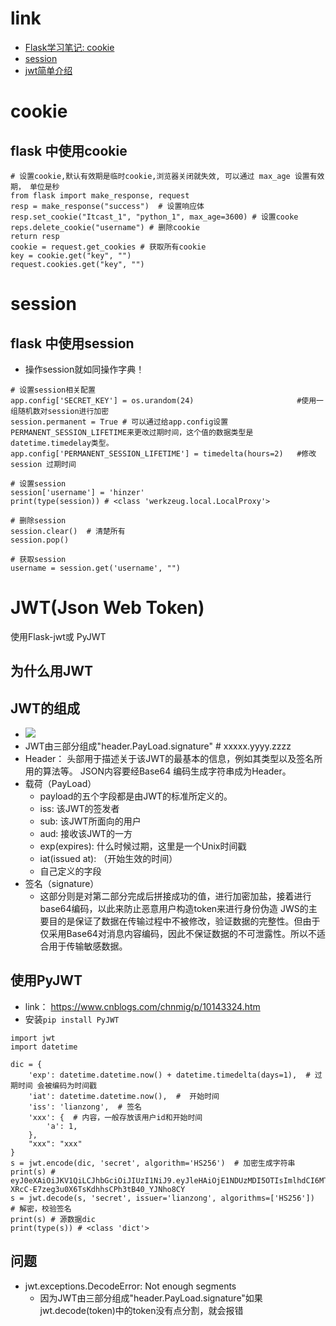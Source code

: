 # link
- [Flask学习笔记: cookie](https://blog.csdn.net/feit2417/article/details/80735527)
- [session](https://blog.51cto.com/douya/2151255)
- [jwt简单介绍](https://blog.csdn.net/weixin_45439324/article/details/103371604)

# cookie
## flask 中使用cookie
```
# 设置cookie,默认有效期是临时cookie,浏览器关闭就失效, 可以通过 max_age 设置有效期， 单位是秒
from flask import make_response, request
resp = make_response("success")  # 设置响应体
resp.set_cookie("Itcast_1", "python_1", max_age=3600) # 设置cooke
reps.delete_cookie("username") # 删除cookie
return resp
cookie = request.get_cookies # 获取所有cookie
key = cookie.get("key", "")
request.cookies.get("key", "")
```

# session
## flask 中使用session
- 操作session就如同操作字典！
```
# 设置session相关配置
app.config['SECRET_KEY'] = os.urandom(24)                       #使用一组随机数对session进行加密
session.permanent = True # 可以通过给app.config设置PERMANENT_SESSION_LIFETIME来更改过期时间，这个值的数据类型是datetime.timedelay类型。
app.config['PERMANENT_SESSION_LIFETIME'] = timedelta(hours=2)   #修改session 过期时间 

# 设置session
session['username'] = 'hinzer'
print(type(session)) # <class 'werkzeug.local.LocalProxy'>
 
# 删除session
session.clear()  # 清楚所有
session.pop() 

# 获取session
username = session.get('username', "")
```

# JWT(Json Web Token)
使用Flask-jwt或 PyJWT 
## 为什么用JWT
## JWT的组成
- ![](https://img-blog.csdnimg.cn/20191203165305270.png?x-oss-process=image/watermark,type_ZmFuZ3poZW5naGVpdGk,shadow_10,text_aHR0cHM6Ly9ibG9nLmNzZG4ubmV0L3dlaXhpbl80NTQzOTMyNA==,size_16,color_FFFFFF,t_70)
- JWT由三部分组成"header.PayLoad.signature" # xxxxx.yyyy.zzzz
- Header： 头部用于描述关于该JWT的最基本的信息，例如其类型以及签名所用的算法等。 JSON内容要经Base64 编码生成字符串成为Header。
- 载荷（PayLoad）
    - payload的五个字段都是由JWT的标准所定义的。
    - iss: 该JWT的签发者
    - sub: 该JWT所面向的用户
    - aud: 接收该JWT的一方
    - exp(expires): 什么时候过期，这里是一个Unix时间戳
    - iat(issued at): （开始生效的时间）
    - 自己定义的字段
- 签名（signature）
    - 这部分则是对第二部分完成后拼接成功的值，进行加密加盐，接着进行base64编码，以此来防止恶意用户构造token来进行身份伪造 JWS的主要目的是保证了数据在传输过程中不被修改，验证数据的完整性。但由于仅采用Base64对消息内容编码，因此不保证数据的不可泄露性。所以不适合用于传输敏感数据。
## 使用PyJWT
- link： https://www.cnblogs.com/chnmig/p/10143324.htm
- 安装`pip install PyJWT`
```
import jwt
import datetime

dic = {
    'exp': datetime.datetime.now() + datetime.timedelta(days=1),  # 过期时间 会被编码为时间戳
    'iat': datetime.datetime.now(),  #  开始时间
    'iss': 'lianzong',  # 签名
    'xxx': {  # 内容，一般存放该用户id和开始时间
        'a': 1,
    },
    "xxx": "xxx"
}
s = jwt.encode(dic, 'secret', algorithm='HS256')  # 加密生成字符串
print(s) # eyJ0eXAiOiJKV1QiLCJhbGciOiJIUzI1NiJ9.eyJleHAiOjE1NDUzMDI5OTIsImlhdCI6MTU0NTIxNjU5MiwiaXNzIjoibGlhbnpvbmciLCJkYXRhIjp7ImEiOjEsImIiOjJ9fQ.pSq-XRcC-E7zeg3u0X6TsKdhhsCPh3tB40_YJNho8CY
s = jwt.decode(s, 'secret', issuer='lianzong', algorithms=['HS256'])  # 解密，校验签名
print(s) # 源数据dic
print(type(s)) # <class 'dict'>
```
## 问题
- jwt.exceptions.DecodeError: Not enough segments
  - 因为JWT由三部分组成"header.PayLoad.signature"如果jwt.decode(token)中的token没有点分割，就会报错